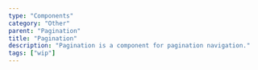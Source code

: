 ```yaml
---
type: "Components"
category: "Other"
parent: "Pagination"
title: "Pagination"
description: "Pagination is a component for pagination navigation."
tags: ["wip"]
---
```

